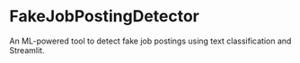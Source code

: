 # FakeJobPostingDetector
An ML-powered tool to detect fake job postings using text classification and Streamlit.
